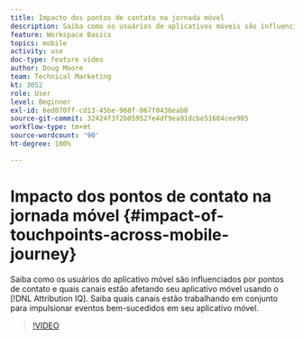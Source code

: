 ```yaml
---
title: Impacto dos pontos de contato na jornada móvel
description: Saiba como os usuários de aplicativos móveis são influenciados por pontos de contato e saiba quais canais estão afetando seu aplicativo móvel usando o Attribution IQ. Saiba quais canais estão trabalhando em conjunto para impulsionar eventos bem-sucedidos em seu aplicativo móvel.
feature: Workspace Basics
topics: mobile
activity: use
doc-type: feature video
author: Doug Moore
team: Technical Marketing
kt: 3052
role: User
level: Beginner
exl-id: 6ed070ff-cd13-45be-968f-067f0436eab8
source-git-commit: 32424f3f2b05952fe4df9ea91dcbe51684cee905
workflow-type: tm+mt
source-wordcount: '90'
ht-degree: 100%

---
```


# Impacto dos pontos de contato na jornada móvel {#impact-of-touchpoints-across-mobile-journey}

Saiba como os usuários do aplicativo móvel são influenciados por pontos de contato e quais canais estão afetando seu aplicativo móvel usando o [!DNL Attribution IQ]. Saiba quais canais estão trabalhando em conjunto para impulsionar eventos bem-sucedidos em seu aplicativo móvel.

>[!VIDEO](https://video.tv.adobe.com/v/27827/?quality=12)
